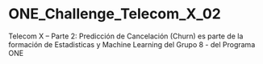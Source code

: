 # ONE_Challenge_Telecom_X_02
Telecom X – Parte 2: Predicción de Cancelación (Churn) es parte de la formación de Estadisticas y Machine Learning del Grupo 8 - del Programa ONE
